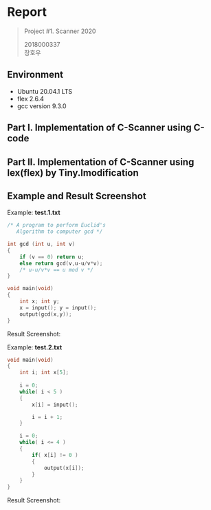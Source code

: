 # Report
> Project #1. Scanner 2020  
> 
> 2018000337  
> 장호우

## Environment
* Ubuntu 20.04.1 LTS
* flex 2.6.4
* gcc version 9.3.0

## Part I. Implementation of C-Scanner using C-code

## Part II. Implementation of C-Scanner using lex(flex) by Tiny.lmodification

## Example and Result Screenshot
Example: **test.1.txt**
```c
/* A program to perform Euclid's
   Algorithm to computer gcd */

int gcd (int u, int v)
{
	if (v == 0) return u;
	else return gcd(v,u-u/v*v);
	/* u-u/v*v == u mod v */
}

void main(void)
{
	int x; int y;
	x = input(); y = input();
	output(gcd(x,y));
}

```
Result Screenshot:

Example: **test.2.txt**
```c
void main(void)
{
	int i; int x[5];
	
	i = 0;
	while( i < 5 )
	{
		x[i] = input();

		i = i + 1;
	}

	i = 0;
	while( i <= 4 )
	{
		if( x[i] != 0 )
		{
			output(x[i]);
		}
	}
}

```
Result Screenshot:
